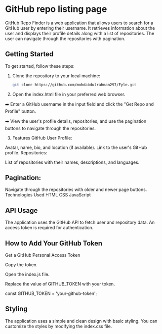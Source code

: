 # GitHub repo listing page

GitHub Repo Finder is a web application that allows users to search for a GitHub user by entering their username. It retrieves information about the user and displays their profile details along with a list of repositories. The user can navigate through the repositories with pagination.

## Getting Started

To get started, follow these steps:

1. Clone the repository to your local machine:

   ```bash
   git clone https://github.com/mohdabdulrahman297/Fyle.git

2. Open the index.html file in your preferred web browser.

➡️ Enter a GitHub username in the input field and click the "Get Repo and Profile" button.

➡️ View the user's profile details, repositories, and use the pagination buttons to navigate through the repositories.

3. Features
GitHub User Profile:

Avatar, name, bio, and location (if available).
Link to the user's GitHub profile.
Repositories:

List of repositories with their names, descriptions, and languages.

## Pagination:

Navigate through the repositories with older and newer page buttons.
Technologies Used
HTML
CSS
JavaScript

## API Usage
The application uses the GitHub API to fetch user and repository data. An access token is required for authentication.

## How to Add Your GitHub Token

Get a GitHub Personal Access Token

Copy the token.

Open the index.js file.

Replace the value of GITHUB_TOKEN with your token.

const GITHUB_TOKEN = 'your-github-token';

## Styling
The application uses a simple and clean design with basic styling. You can customize the styles by modifying the index.css file.
